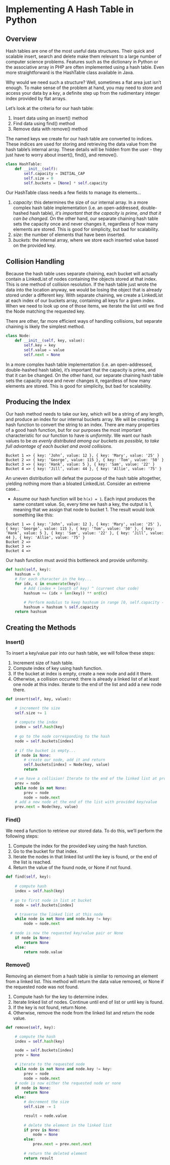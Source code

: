# Implementing A Hash Table in Python

## Overview
Hash tables are one of the most useful data structures. Their quick and scalable insert, search and delete make them relevant to a large number of computer science problems. Features such as the dictionary in Python or the associative array in PHP are often implemented using a hash table. Even more straightforward is the HashTable class available in Java.

Why would we need such a structure? Well, sometimes a flat area just isn’t enough. To make sense of the problem at hand, you may need to store and access your data by a *key*, a definite step up from the rudimentary integer index provided by flat arrays.

Let’s look at the criteria for our hash table:
1. Insert data using an insert() method
2. Find data using find() method
3. Remove data with remove() method

The named keys we create for our hash table are converted to indices. These indices are used for storing and retrieving the data value from the hash table’s internal array.  These details will be hidden from the user - they just have to worry about insert(), find(), and remove().

```python
class HashTable:
	def __init__(self):
		self.capacity = INITIAL_CAP
		self.size = 0
		self.buckets = [None] * self.capacity
```

Our HashTable class needs a few fields to manage its elements…

1. *capacity*: this determines the size of our internal array. In a more complex hash table implementation (i.e. an open-addressed, double-hashed hash table), _it’s important that the capacity is prime, and that it can be changed_. On the other hand, our separate chaining hash table sets the capacity once and never changes it, regardless of how many elements are stored. This is good for simplicity, but bad for scalability.
2. *size*: the number of elements that have been inserted.
3. *buckets*: the internal array, where we store each inserted value based on the provided key.


## Collision Handling

Because the hash table uses separate chaining, each bucket will actually contain a LinkedList of nodes containing the objects stored at that index. This is one method of collision resolution. If the hash table just wrote the data into the location anyway, we would be losing the object that is already stored under a different key. With separate chaining, we create a LinkedList at each index of our buckets array, containing all keys for a given index. When we need to look up one of those items, we iterate the list until we find the Node matching the requested key.

There are other, far more efficient ways of handling collisions, but separate chaining is likely the simplest method.

```python
class Node:
    def __init__(self, key, value):
        self.key = key
        self.value = value
        self.next = None
```

In a more complex hash table implementation (i.e. an open-addressed, double-hashed hash table), it’s important that the capacity is prime, and that it can be changed. On the other hand, our separate chaining hash table sets the capacity once and never changes it, regardless of how many elements are stored. This is good for simplicity, but bad for scalability.


## Producing the Index

Our hash method needs to take our key, which will be a string of any length, and produce an index for our internal buckets array. We will be creating a hash function to convert the string to an index. There are many properties of a good hash function, but for our purposes the most important characteristic for our function to have is *uniformity*. We want our hash values to be _as evenly distributed among our buckets as possible, to take full advantage of each bucket and avoid collisions_.

```
Bucket 1 => { key: ‘John’, value: 12 }, { key: 'Mary', value: '25' }
Bucket 2 => { key: ‘George’, value: 115 }, { key: 'Tom', value: '50' }
Bucket 3 => { key: ‘Hank’, value: 5 }, { key: 'Sam', value: '22' }
Bucket 4 => { key: ‘Jill’, value: 44 }, { key: 'Allie', value: '75' }
```

An uneven distribution will defeat the purpose of the hash table altogether, yielding nothing more than a bloated LinkedList. Consider an extreme case…

* Assume our hash function will be `h(x) = 1`. Each input produces the same constant value. So, every time we hash a key, the output is 1, meaning that we assign that node to bucket 1. The result would look something like this:

```
Bucket 1 => { key: ‘John’, value: 12 }, { key: 'Mary', value: '25' }, { key: ‘George’, value: 115 }, { key: 'Tom', value: '50' }, { key: ‘Hank’, value: 5 }, { key: 'Sam', value: '22' }, { key: ‘Jill’, value: 44 }, { key: 'Allie', value: '75' }
Bucket 2 => 
Bucket 3 =>
Bucket 4 =>
```

Our hash function must avoid this bottleneck and provide uniformity.

```python
def hash(self, key):
	hashsum = 0
	# For each character in the key...
	for idx, c in enumerate(key):
		# Add (index + length of key) ^ (current char code)
		hashsum += (idx + len(key)) ** ord(c)

		# Perform modulus to keep hashsum in range [0, self.capacity - 1]
		hashsum = hashsum % self.capacity
	return hashsum
```


## Creating the Methods

### Insert()

To insert a key/value pair into our hash table, we will follow these steps:
1. Increment size of hash table.
2. Compute index of key using hash function.
3. If the bucket at index is empty, create a new node and add it there.
4. Otherwise, a collision occurred: there is already a linked list of at least one node at this index. Iterate to the end of the list and add a new node there.

```python
def insert(self, key, value):

	# increment the size
	self.size += 1
	
	# compute the index
	index = self.hash(key)
	
	# go to the node corresponding to the hash
	node = self.buckets[index]
	
	# if the bucket is empty...
	if node is None:
		# create our node, add it and return
		self.buckets[index] = Node(key, value)
		return

	# we have a collision! Iterate to the end of the linked list at provided index
	prev = node
	while node is not None:
		prev = node
		node = node.next
	# add a new node at the end of the list with provided key/value
	prev.next = Node(key, value)
```


### Find()

We need a function to retrieve our stored data. To do this, we’ll perform the following steps:
1. Compute the index for the provided key using the hash function.
2. Go to the bucket for that index.
3. Iterate the nodes in that linked list until the key is found, or the end of the list is reached.
4. Return the value of the found node, or None if not found.

```python
def find(self, key):
	
	# compute hash
	index = self.hash(key)
	
  # go to first node in list at bucket
	node = self.buckets[index]

	# traverse the linked list at this node
	while node is not None and node.key != key:
		node = node.next
	
  # node is now the requested key/value pair or None
	if node is None:
		return None
	else:
		return node.value
```


### Remove()

Removing an element from a hash table is similar to removing an element from a linked list. This method will return the data value removed, or None if the requested node was not found.

1. Compute hash for the key to determine index.
2. Iterate linked list of nodes. Continue until end of list or until key is found.
3. If the key is not found, return None.
4. Otherwise, remove the node from the linked list and return the node value.

```python
def remove(self, key):

	# compute the hash
	index = self.hash(key)

	node = self.buckets[index]
	prev = None

	# iterate to the requested node
	while node is not None and node.key != key:
		prev = node
		node = node.next
	# node is now either the requested node or none
	if node is None:
		return None
	else:
		# decrement the size
		self.size -= 1

		result = node.value
		
		# delete the element in the linked list
		if prev is None:
			node = None
		else:
			prev.next = prev.next.next
		
		# return the deleted element
		return result
```
